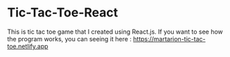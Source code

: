 # Tic-Tac-Toe-React
This is tic tac toe game that I created using React.js. If you want to see how the program works, you can seeing it here : https://martarion-tic-tac-toe.netlify.app
